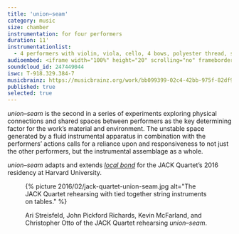 ```yaml
---
title: 'union–seam'
category: music
size: chamber
instrumentation: for four performers
duration: 11'
instrumentationlist:
  - 4 performers with violin, viola, cello, 4 bows, polyester thread, steel guitar strings, paperclips, vibrator & tables
audioembed: <iframe width="100%" height="20" scrolling="no" frameborder="no" src="https://w.soundcloud.com/player/?url=https%3A//api.soundcloud.com/tracks/247449044&amp;color=ff5500&amp;inverse=false&amp;auto_play=false&amp;show_user=true"></iframe>
soundcloud_id: 247449044
iswc: T-918.329.384-7
musicbrainz: https://musicbrainz.org/work/bb099399-02c4-42bb-975f-82df97150b3c
published: true
selected: true
---
```


*union–seam* is the second in a series of experiments exploring physical connections and shared spaces between performers as the key determining factor for the work’s material and environment. The unstable space generated by a fluid instrumental apparatus in combination with the performers’ actions calls for a reliance upon and responsiveness to not just the other performers, but the instrumental assemblage as a whole.

*union–seam* adapts and extends *[local bond][574445d9]* for the JACK Quartet’s 2016 residency at Harvard University.

  [574445d9]: http://chrisswithinbank.net/2015/10/local-bond/ "local bond"

<figure>
  {% picture 2016/02/jack-quartet-union-seam.jpg alt="The JACK Quartet rehearsing with tied together string instruments on tables." %}

  <figcaption markdown="1">

  Ari Streisfeld, John Pickford Richards, Kevin McFarland, and Christopher Otto of the JACK Quartet rehearsing <em>union–seam</em>.

  </figcaption>
</figure>
